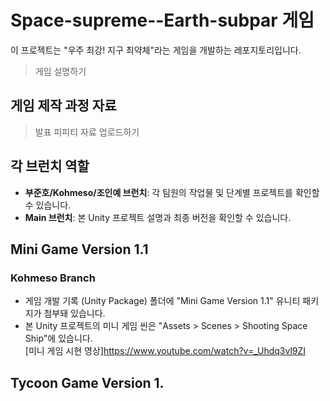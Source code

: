 # Space-supreme--Earth-subpar 게임
이 프로젝트는 "우주 최강! 지구 최약체"라는 게임을 개발하는 레포지토리입니다.
> 게임 설명하기  


## 게임 제작 과정 자료
> 발표 피피티 자료 업로드하기  


## 각 브런치 역할
- **부준호/Kohmeso/조인예 브런치**: 각 팀원의 작업물 및 단계별 프로젝트를 확인할 수 있습니다.
- **Main 브런치**: 본 Unity 프로젝트 설명과 최종 버전을 확인할 수 있습니다.  


## Mini Game Version 1.1
### Kohmeso Branch
- 게임 개발 기록 (Unity Package) 폴더에 "Mini Game Version 1.1" 유니티 패키지가 첨부돼 있습니다.
- 본 Unity 프로젝트의 미니 게임 씬은 "Assets > Scenes > Shooting Space Ship"에 있습니다.</br>
  [미니 게임 시현 영상]<https://www.youtube.com/watch?v=_Uhdq3vl9ZI>


## Tycoon Game Version 1.  

